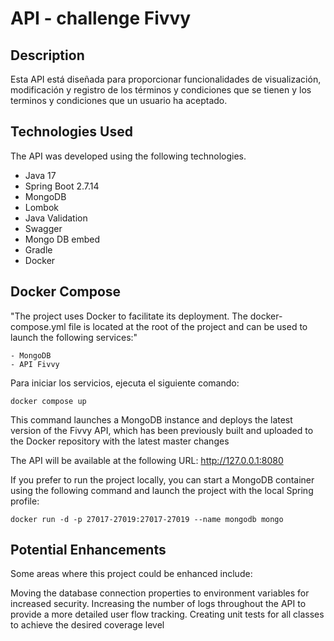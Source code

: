 # API - challenge Fivvy

## Description

Esta API está diseñada para proporcionar funcionalidades de visualización, modificación y registro de los términos 
y condiciones que se tienen y los terminos y condiciones que un usuario ha aceptado.

## Technologies Used

The API was developed using the following technologies.

- Java 17
- Spring Boot 2.7.14
- MongoDB
- Lombok
- Java Validation
- Swagger
- Mongo DB embed  
- Gradle
- Docker

## Docker Compose

"The project uses Docker to facilitate its deployment. The docker-compose.yml file is located at the root of the project
and can be used to launch the following services:"
    
    - MongoDB
    - API Fivvy

Para iniciar los servicios, ejecuta el siguiente comando:

    docker compose up

This command launches a MongoDB instance and deploys the latest version of the Fivvy API, which has been previously 
built and uploaded to the Docker repository with the latest master changes

The API will be available at the following URL: http://127.0.0.1:8080


If you prefer to run the project locally, you can start a MongoDB container using the following command and launch 
the project with the local Spring profile:

    docker run -d -p 27017-27019:27017-27019 --name mongodb mongo


## Potential Enhancements

Some areas where this project could be enhanced include:

Moving the database connection properties to environment variables for increased security.
Increasing the number of logs throughout the API to provide a more detailed user flow tracking.
Creating unit tests for all classes to achieve the desired coverage level



    

